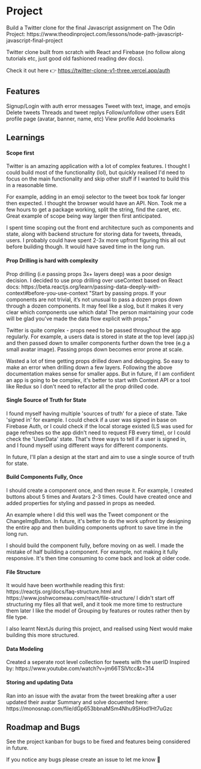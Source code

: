 <h1>Project</h1>
Build a Twitter clone for the final Javascript assignment on The Odin Project: https://www.theodinproject.com/lessons/node-path-javascript-javascript-final-project

Twitter clone built from scratch with React and Firebase (no follow along tutorials etc, just good old fashioned reading dev docs).

Check it out here 👉 https://twitter-clone-v1-three.vercel.app/auth

<h2>Features</h2>

Signup/Login with auth error messages
Tweet with text, image, and emojis
Delete tweets
Threads and tweet replys
Follow/unfollow other users
Edit profile page (avatar, banner, name, etc)
View profile
Add bookmarks

<h2>Learnings</h2>

<h4>Scope first</h4>
Twitter is an amazing application with a lot of complex features. I thought I could build most of the functionality (lol), but quickly realised I'd need to focus on the main functionality and skip other stuff if I wanted to build this in a reasonable time.

For example, adding in an emoji selector to the tweet box took far longer then expected. I thought the browser would have an API. Non. Took me a few hours to get a package working, split the string, find the caret, etc. Great example of scope being way larger then first anticipated.

I spent time scoping out the front end architecture such as components and state, along with backend structure for storing data for tweets, threads, users. I probably could have spent 2-3x more upfront figuring this all out before building though. It would have saved time in the long run.

<h4>Prop Drilling is hard with complexity</h4>
Prop drilling (i.e passing props 3x+ layers deep) was a poor design decision. I decided to use prop drilling over useContext based on React docs:
https://beta.reactjs.org/learn/passing-data-deeply-with-context#before-you-use-context
"Start by passing props. If your components are not trivial, it’s not unusual to pass a dozen props down through a dozen components. It may feel like a slog, but it makes it very clear which components use which data! The person maintaining your code will be glad you’ve made the data flow explicit with props."

Twitter is quite complex - props need to be passed throughout the app regularly. For example, a users data is stored in state at the top level (app.js) and then passed down to smaller components further down the tree (e.g a small avatar image). Passing props down becomes error prone at scale.

Wasted a lot of time getting props drilled down and debugging. So easy to make an error when drilling down a few layers.
Following the above documentation makes sense for smaller apps. But in future, if I am confident an app is going to be complex, it's better to start with Context API or a tool like Redux so I don't need to refactor all the prop drilled code.

<h4>Single Source of Truth for State</h4>
I found myself having multiple 'sources of truth' for a piece of state. Take 'signed in' for example. I could check if a user was signed in base on Firebase Auth, or I could check if the local storage existed (LS was used for page refreshes so the app didn't need to request FB every time), or I could check the 'UserData' state. That's three ways to tell if a user is signed in, and I found myself using different ways for different components.

In future, I'll plan a design at the start and aim to use a single source of truth for state.

<h4>Build Components Fully, Once</h4>
I should create a component once, and then reuse it. For example, I created buttons about 5 times and Avatars 2-3 times.
Could have created once and added properties for styling and passed in props as needed.

An example where I did this well was the Tweet component or the ChangeImgButton. In future, it's better to do the work upfront by designing the entire app and then building components upfront to save time in the long run.

I should build the component fully, before moving on as well. I made the mistake of half building a component. For example, not making it fully responsive. It's then time consuming to come back and look at older code.

<h4>File Structure</h4>
It would have been worthwhile reading this first: https://reactjs.org/docs/faq-structure.html and https://www.joshwcomeau.com/react/file-structure/
I didn't start off structuring my files all that well, and it took me more time to restructure them later
I like the model of Grouping by features or routes rather then by file type.

I also learnt NextJs during this project, and realised using Next would make building this more structured.

<h4>Data Modeling</h4>
Created a seperate root level collection for tweets with the userID
Inspired by: https://www.youtube.com/watch?v=jm66TSlVtcc&t=314

<h4>Storing and updating Data</h4>
Ran into an issue with the avatar from the tweet breaking after a user updated their avatar
Summary and solve docuented here: https://monosnap.com/file/dGp653bbnaMSm4Nhu9SHod1Ht7uGzc

<h2>Roadmap and Bugs</h2>
See the project kanban for bugs to be fixed and features being considered in future.

If you notice any bugs please create an issue to let me know 🙏
